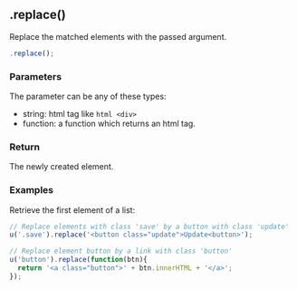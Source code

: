 ## .replace()

Replace the matched elements with the passed argument.

```js
.replace();
```

### Parameters

The parameter can be any of these types: 
  - string:  html tag like ```html <div> ```
  - function: a function which returns an html tag. 


### Return

The newly created element.



### Examples

Retrieve the first element of a list:

```js
// Replace elements with class 'save' by a button with class 'update'
u('.save').replace('<button class="update">Update<button>');

// Replace element button by a link with class 'button'
u('button').replace(function(btn){
  return '<a class="button">' + btn.innerHTML + '</a>';
});
```

